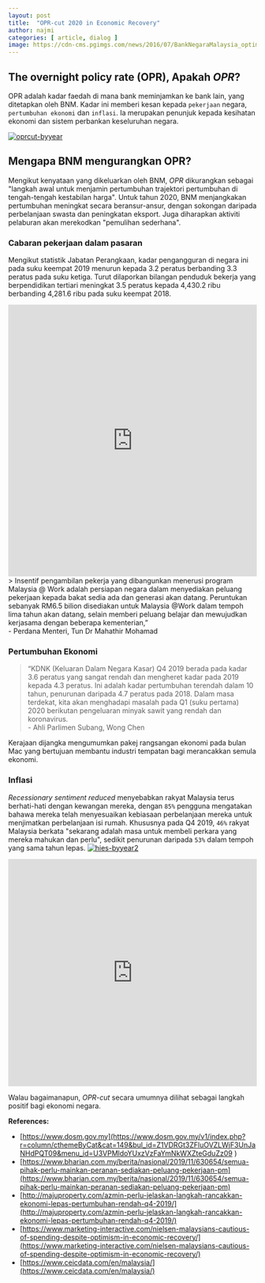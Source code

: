 ```yaml
---
layout: post
title:  "OPR-cut 2020 in Economic Recovery"
author: najmi
categories: [ article, dialog ]
image: https://cdn-cms.pgimgs.com/news/2016/07/BankNegaraMalaysia_optimized-e1468815401162.jpg
---
```


## The overnight policy rate (OPR), Apakah *OPR*?
OPR adalah kadar faedah di mana bank meminjamkan ke bank lain, yang ditetapkan oleh BNM. Kadar ini memberi kesan kepada `pekerjaan` negara, `pertumbuhan ekonomi` dan `inflasi`. Ia merupakan penunjuk kepada kesihatan ekonomi dan sistem perbankan keseluruhan negara.

[![oprcut-byyear](https://www.polygonproperties.com.my/wp-content/uploads/2020/01/propsocial-property-overnight-policy-rate-last-10-years-malaysia_large-1-600x374.png)](#)

## Mengapa BNM mengurangkan OPR?
Mengikut kenyataan yang dikeluarkan oleh BNM, *OPR* dikurangkan sebagai "langkah awal untuk menjamin pertumbuhan trajektori pertumbuhan di tengah-tengah kestabilan harga". Untuk tahun 2020, BNM menjangkakan pertumbuhan meningkat secara beransur-ansur, dengan sokongan daripada perbelanjaan swasta dan peningkatan eksport. Juga diharapkan aktiviti pelaburan akan merekodkan "pemulihan sederhana".

### Cabaran pekerjaan dalam pasaran
Mengikut statistik Jabatan Perangkaan, kadar pengangguran di negara ini pada suku keempat 2019 menurun kepada 3.2 peratus berbanding 3.3 peratus pada suku ketiga. Turut dilaporkan bilangan penduduk bekerja yang berpendidikan tertiari meningkat 3.5 peratus kepada 4,430.2 ribu berbanding 4,281.6 ribu pada suku keempat 2018. 
<iframe src="https://www.ceicdata.com/datapage/embed/o_malaysia_unemployment-rate?type=line&from=2019-01-01&to=2019-12-01&lang=en&start_date_full=2015-01-01&end_date_full=2019-12-01&ref=https%3A%2F%2Fwww.ceicdata.com%2Fen%2Fmalaysia%2Femployment-and-unemployment%2Funemployment-rate" width="100%" height="550" frameborder="0"></iframe>
> Insentif pengambilan pekerja yang dibangunkan menerusi program Malaysia @ Work adalah persiapan negara dalam menyediakan peluang pekerjaan kepada bakat sedia ada dan generasi akan datang. Peruntukan sebanyak RM6.5 bilion disediakan untuk Malaysia @Work dalam tempoh lima tahun akan datang, selain memberi peluang belajar dan mewujudkan kerjasama dengan beberapa kementerian,” <br>- Perdana Menteri, Tun Dr Mahathir Mohamad

### Pertumbuhan Ekonomi
> “KDNK (Keluaran Dalam Negara Kasar) Q4 2019 berada pada kadar 3.6 peratus yang sangat rendah dan mengheret kadar pada 2019 kepada 4.3 peratus. Ini adalah kadar pertumbuhan terendah dalam 10 tahun, penurunan daripada 4.7 peratus pada 2018. Dalam masa terdekat, kita akan menghadapi masalah pada Q1 (suku pertama) 2020 berikutan pengeluaran minyak sawit yang rendah dan koronavirus. <br>-	Ahli Parlimen Subang, Wong Chen

Kerajaan dijangka mengumumkan pakej rangsangan ekonomi pada bulan Mac yang bertujuan membantu industri tempatan bagi merancakkan semula ekonomi.

### Inflasi
*Recessionary sentiment reduced* menyebabkan rakyat Malaysia terus berhati-hati dengan kewangan mereka, dengan `85%` pengguna mengatakan bahawa mereka telah menyesuaikan kebiasaan perbelanjaan mereka untuk menjimatkan perbelanjaan isi rumah. Khususnya pada Q4 2019, `46%` rakyat Malaysia berkata "sekarang adalah masa untuk membeli perkara yang mereka mahukan dan perlu", sedikit penurunan daripada `53%` dalam tempoh yang sama tahun lepas. 
[![hies-byyear2](https://s3-ap-southeast-1.amazonaws.com/images.marketing-interactive.com/wp-content/uploads/2020/02/19105849/Actions-to-save-on-household-expenses-Q4-2019.png)](#)
<iframe src="https://www.ceicdata.com/datapage/embed/ipc_malaysia_consumer-price-index-cpi-growth?type=line&period=10y&lang=en&start_date_full=1958-01-01&end_date_full=2019-12-01&ref=https%3A%2F%2Fwww.ceicdata.com%2Fen%2Findicator%2Fmalaysia%2Fconsumer-price-index-cpi-growth" width="100%" height="460" frameborder="0"></iframe>

Walau bagaimanapun, *OPR-cut* secara umumnya dilihat sebagai langkah positif bagi ekonomi negara.

**References:**
* [https://www.dosm.gov.my](https://www.dosm.gov.my/v1/index.php?r=column/cthemeByCat&cat=149&bul_id=Z1VDRGt3ZFluOVZLWjF3UnJaNHdPQT09&menu_id=U3VPMldoYUxzVzFaYmNkWXZteGduZz09
)
* [https://www.bharian.com.my/berita/nasional/2019/11/630654/semua-pihak-perlu-mainkan-peranan-sediakan-peluang-pekerjaan-pm](https://www.bharian.com.my/berita/nasional/2019/11/630654/semua-pihak-perlu-mainkan-peranan-sediakan-peluang-pekerjaan-pm)
* [http://majuproperty.com/azmin-perlu-jelaskan-langkah-rancakkan-ekonomi-lepas-pertumbuhan-rendah-q4-2019/](http://majuproperty.com/azmin-perlu-jelaskan-langkah-rancakkan-ekonomi-lepas-pertumbuhan-rendah-q4-2019/)
* [https://www.marketing-interactive.com/nielsen-malaysians-cautious-of-spending-despite-optimism-in-economic-recovery/](https://www.marketing-interactive.com/nielsen-malaysians-cautious-of-spending-despite-optimism-in-economic-recovery/)
* [https://www.ceicdata.com/en/malaysia/](https://www.ceicdata.com/en/malaysia/)

